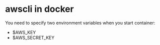 # awscli in docker

You need to specify two environment variables when you start container:

- $AWS_KEY
- $AWS_SECRET_KEY
